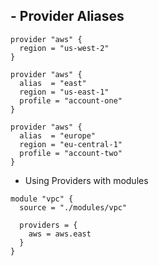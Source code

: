 **- Provider Aliases**
- 
```hcl
provider "aws" {
  region = "us-west-2"
}

provider "aws" {
  alias  = "east"
  region = "us-east-1"
  profile = "account-one"
}

provider "aws" {
  alias  = "europe"
  region = "eu-central-1"
  profile = "account-two"
}
```

- Using Providers with modules

```hcl
module "vpc" {
  source = "./modules/vpc"

  providers = {
    aws = aws.east
  }
}
```

